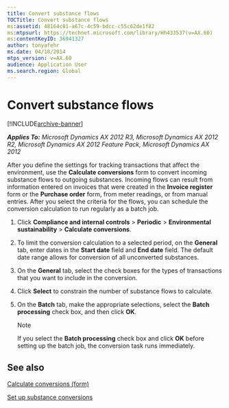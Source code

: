 ```yaml
---
title: Convert substance flows
TOCTitle: Convert substance flows
ms:assetid: 48164c81-a67c-4c59-bdcc-c55c62de1f82
ms:mtpsurl: https://technet.microsoft.com/library/Hh433537(v=AX.60)
ms:contentKeyID: 36941327
author: tonyafehr
ms.date: 04/18/2014
mtps_version: v=AX.60
audience: Application User
ms.search.region: Global
---
```


# Convert substance flows 


[!INCLUDE[archive-banner](includes/archive-banner.md)]


_**Applies To:** Microsoft Dynamics AX 2012 R3, Microsoft Dynamics AX 2012 R2, Microsoft Dynamics AX 2012 Feature Pack, Microsoft Dynamics AX 2012_

After you define the settings for tracking transactions that affect the environment, use the **Calculate conversions** form to convert incoming substance flows to outgoing substances. Incoming flows can result from information entered on invoices that were created in the **Invoice register** form or the **Purchase order** form, from meter readings, or from manual entries. After you select the criteria for the flows, you can schedule the conversion calculation to run regularly as a batch job.

1.  Click **Compliance and internal controls** \> **Periodic** \> **Environmental sustainability** \> **Calculate conversions**.

2.  To limit the conversion calculation to a selected period, on the **General** tab, enter dates in the **Start date** field and **End date** field. The default date range allows for conversion of all unconverted substances.

3.  On the **General** tab, select the check boxes for the types of transactions that you want to include in the conversion.

4.  Click **Select** to constrain the number of substance flows to calculate.

5.  On the **Batch** tab, make the appropriate selections, select the **Batch processing** check box, and then click **OK**.
    

    > [!NOTE]
    > <P>If you select the <STRONG>Batch processing</STRONG> check box and click <STRONG>OK</STRONG> before setting up the batch job, the conversion task runs immediately.</P>



## See also

[Calculate conversions (form)](https://technet.microsoft.com/library/hh227467\(v=ax.60\))

[Set up substance conversions](set-up-substance-conversions.md)

  



